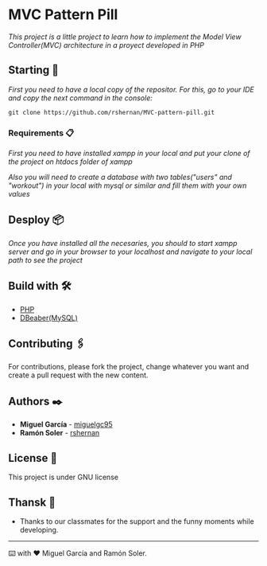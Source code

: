 
 # MVC Pattern Pill

_This project is a little project to learn how to implement the Model View Controller(MVC) architecture in a proyect developed in PHP_

## Starting 🚀

_First you need to have a local copy of the repositor. For this, go to your IDE and copy the next command in the console:_

```
git clone https://github.com/rshernan/MVC-pattern-pill.git
```

### Requirements 📋

_First you need to have installed xampp in your local and put your clone of the project on htdocs folder of xampp_

_Also you will need to create a database with two tables("users" and "workout") in your local with mysql or similar and fill them with your own values_ 

## Desploy 📦

_Once you have installed all the necesaries, you should to start xampp server and go in your browser to your localhost and navigate to your local path to see the project_

## Build with 🛠️

- [PHP](https://www.php.net/)
- [DBeaber(MySQL)](https://dbeaver.io/)

## Contributing 🖇️

For contributions, please fork the project, change whatever you want and create a pull request with the new content.

## Authors ✒️

- **Miguel García** - [miguelgc95](https://github.com/miguelgc95)
- **Ramón Soler** - [rshernan](https://github.com/rshernan)

## License 📄

This project is under GNU license

## Thansk 🎁

- Thanks to our classmates for the support and the funny moments while developing.

---

⌨️ with ❤️ Miguel García and Ramón Soler.
